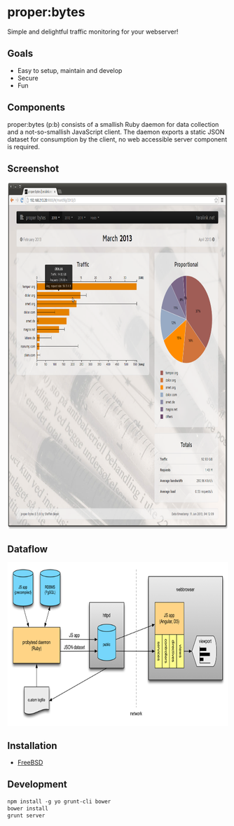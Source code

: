 # proper:bytes

Simple and delightful traffic monitoring for your webserver!

## Goals

* Easy to setup, maintain and develop
* Secure
* Fun

## Components

proper:bytes (p:b) consists of a smallish Ruby daemon for data collection and a not-so-smallish JavaScript client. The daemon exports a static JSON dataset for consumption by the client, no web accessible server component is required.

## Screenshot

<img src="docs/screenshot.png" alt="webbrowser screenshot" width="852" height="794">

## Dataflow

<img src="docs/dataflow.png" alt="dataflow diagram" width="788" height="374">

## Installation

* [FreeBSD](docs/installation-freebsd.md)

## Development

    npm install -g yo grunt-cli bower
    bower install
    grunt server
